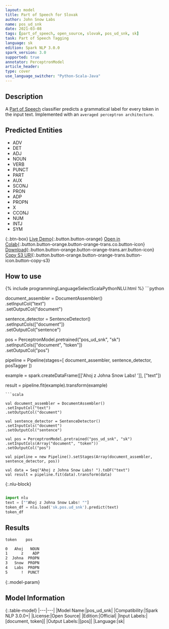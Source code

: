 ```yaml
---
layout: model
title: Part of Speech for Slovak
author: John Snow Labs
name: pos_ud_snk
date: 2021-03-08
tags: [part_of_speech, open_source, slovak, pos_ud_snk, sk]
task: Part of Speech Tagging
language: sk
edition: Spark NLP 3.0.0
spark_version: 3.0
supported: true
annotator: PerceptronModel
article_header:
type: cover
use_language_switcher: "Python-Scala-Java"
---
```


## Description

A [Part of Speech](https://en.wikipedia.org/wiki/Part_of_speech) classifier predicts a grammatical label for every token in the input text. Implemented with an `averaged perceptron architecture`.

## Predicted Entities

- ADV
- DET
- ADJ
- NOUN
- VERB
- PUNCT
- PART
- AUX
- SCONJ
- PRON
- ADP
- PROPN
- X
- CCONJ
- NUM
- INTJ
- SYM

{:.btn-box}
[Live Demo](https://demo.johnsnowlabs.com/public/GRAMMAR_EN/){:.button.button-orange}
[Open in Colab](https://colab.research.google.com/github/JohnSnowLabs/spark-nlp-workshop/blob/master/tutorials/Certification_Trainings/Healthcare/4.Clinical_DeIdentification.ipynb){:.button.button-orange.button-orange-trans.co.button-icon}
[Download](https://s3.amazonaws.com/auxdata.johnsnowlabs.com/public/models/pos_ud_snk_sk_3.0.0_3.0_1615230329573.zip){:.button.button-orange.button-orange-trans.arr.button-icon}
[Copy S3 URI](s3://auxdata.johnsnowlabs.com/public/models/pos_ud_snk_sk_3.0.0_3.0_1615230329573.zip){:.button.button-orange.button-orange-trans.button-icon.button-copy-s3}

## How to use



<div class="tabs-box" markdown="1">
{% include programmingLanguageSelectScalaPythonNLU.html %}
```python

document_assembler = DocumentAssembler() \
.setInputCol("text") \
.setOutputCol("document")

sentence_detector = SentenceDetector() \
.setInputCols(["document"]) \
.setOutputCol("sentence")

pos = PerceptronModel.pretrained("pos_ud_snk", "sk") \
.setInputCols(["document", "token"]) \
.setOutputCol("pos")

pipeline = Pipeline(stages=[
document_assembler,
sentence_detector,
posTagger
])

example = spark.createDataFrame([['Ahoj z Johna Snow Labs! ']], ["text"])

result = pipeline.fit(example).transform(example)


```
```scala

val document_assembler = DocumentAssembler()
.setInputCol("text")
.setOutputCol("document")

val sentence_detector = SentenceDetector()
.setInputCols("document")
.setOutputCol("sentence")

val pos = PerceptronModel.pretrained("pos_ud_snk", "sk")
.setInputCols(Array("document", "token"))
.setOutputCol("pos")

val pipeline = new Pipeline().setStages(Array(document_assembler, sentence_detector, pos))

val data = Seq("Ahoj z Johna Snow Labs! ").toDF("text")
val result = pipeline.fit(data).transform(data)

```

{:.nlu-block}
```python

import nlu
text = [""Ahoj z Johna Snow Labs! ""]
token_df = nlu.load('sk.pos.ud_snk').predict(text)
token_df

```
</div>

## Results

```bash
token    pos

0   Ahoj   NOUN
1      z    ADP
2  Johna  PROPN
3   Snow  PROPN
4   Labs  PROPN
5      !  PUNCT
```

{:.model-param}
## Model Information

{:.table-model}
|---|---|
|Model Name:|pos_ud_snk|
|Compatibility:|Spark NLP 3.0.0+|
|License:|Open Source|
|Edition:|Official|
|Input Labels:|[document, token]|
|Output Labels:|[pos]|
|Language:|sk|